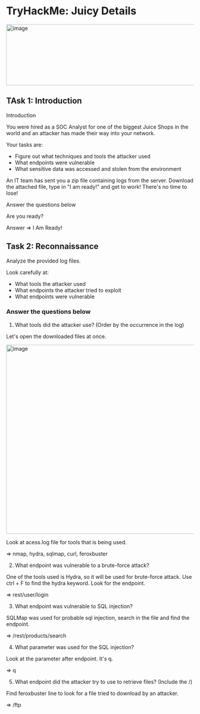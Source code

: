 # TryHackMe: Juicy Details

<img width="760" height="164" alt="image" src="https://github.com/user-attachments/assets/db966d14-0345-4a8c-a748-3d42b9ff11a3" />

## TAsk 1: Introduction

﻿Introduction

                                      

You were hired as a SOC Analyst for one of the biggest Juice Shops in the world and an attacker has made their way into your network. 

Your tasks are:

- Figure out what techniques and tools the attacker used
- What endpoints were vulnerable
- What sensitive data was accessed and stolen from the environment
  
An IT team has sent you a zip file containing logs from the server. Download the attached file, type in "I am ready!" and get to work! There's no time to lose!

Answer the questions below

Are you ready?

Answer => I Am Ready!

## Task 2: Reconnaissance

Analyze the provided log files.

Look carefully at:

- What tools the attacker used
- What endpoints the attacker tried to exploit
- What endpoints were vulnerable

### Answer the questions below

1) What tools did the attacker use? (Order by the occurrence in the log)

Let's open the downloaded files at once.

<img width="1693" height="508" alt="image" src="https://github.com/user-attachments/assets/07aa72d9-f96c-460e-b9d7-ceb0b9e7dab5" />

Look at acess.log file for tools that is being used.

=> nmap, hydra, sqlmap, curl, feroxbuster

2) What endpoint was vulnerable to a brute-force attack?

One of the tools used is Hydra, so it will be used for brute-force attack. Use ctrl + F to find the hydra keyword. Look for the endpoint.

=> rest/user/login 

3) What endpoint was vulnerable to SQL injection?

SQLMap was used for probable sql injection, search in the file and find the endpoint.

=> /rest/products/search

4) What parameter was used for the SQL injection?

Look at the parameter after endpoint. It's q.

=> q

5) What endpoint did the attacker try to use to retrieve files? (Include the /)

Find feroxbuster line to look for a file tried to download by an attacker.

=> /ftp
